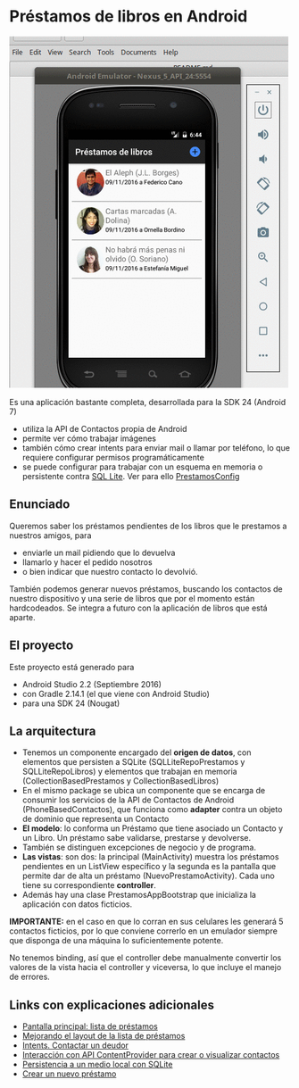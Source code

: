 # Préstamos de libros en Android

![video](video/demo.gif) 

Es una aplicación bastante completa, desarrollada para la SDK 24 (Android 7)

* utiliza la API de Contactos propia de Android
* permite ver cómo trabajar imágenes
* también cómo crear intents para enviar mail o llamar por teléfono, lo que requiere configurar permisos programáticamente
* se puede configurar para trabajar con un esquema en memoria o persistente contra [SQL Lite](https://sqlite.org/). Ver para ello [PrestamosConfig](app/src/main/java/ar/edu/uqbar/prestamos/config/PrestamosConfig.java)


## Enunciado

Queremos saber los préstamos pendientes de los libros que le prestamos a nuestros amigos, para

* enviarle un mail pidiendo que lo devuelva
* llamarlo y hacer el pedido nosotros
* o bien indicar que nuestro contacto lo devolvió.

También podemos generar nuevos préstamos, buscando los contactos de nuestro dispositivo y una serie de libros que por el momento están hardcodeados.
Se integra a futuro con la aplicación de libros que está aparte.

## El proyecto
Este proyecto está generado para

* Android Studio 2.2 (Septiembre 2016)
* con Gradle 2.14.1 (el que viene con Android Studio)
* para una SDK 24 (Nougat)

## La arquitectura

* Tenemos un componente encargado del **origen de datos**, con elementos que persisten a SQLite (SQLLiteRepoPrestamos y SQLLiteRepoLibros) y elementos que trabajan en memoria (CollectionBasedPrestamos y CollectionBasedLibros)
* En el mismo package se ubica un componente que se encarga de consumir los servicios de la API de Contactos de Android (PhoneBasedContactos), que funciona como **adapter** contra un objeto de dominio que representa un Contacto
* **El modelo**: lo conforma un Préstamo que tiene asociado un Contacto y un Libro. Un préstamo sabe validarse, prestarse y devolverse.
* También se distinguen excepciones de negocio y de programa.
* **Las vistas**: son dos: la principal (MainActivity) muestra los préstamos pendientes en un ListView específico y la segunda es la pantalla que permite dar de alta un préstamo (NuevoPrestamoActivity). Cada uno tiene su correspondiente **controller**.
* Además hay una clase PrestamosAppBootstrap que inicializa la aplicación con datos ficticios. 

**IMPORTANTE:** en el caso en que lo corran en sus celulares les generará 5 contactos ficticios, por lo que conviene correrlo en un emulador siempre que disponga de una máquina lo suficientemente potente.

No tenemos binding, así que el controller debe manualmente convertir los valores de la vista hacia el controller y viceversa, lo que incluye el manejo de errores.

## Links con explicaciones adicionales

* [Pantalla principal: lista de préstamos](http://algo3.uqbar-project.org/temario/05-mobile/lista-de-prestamos)
* [Mejorando el layout de la lista de préstamos](http://algo3.uqbar-project.org/temario/05-mobile/mejorando-el-layout-de-la-lista-de-prstamos)
* [Intents. Contactar un deudor](http://algo3.uqbar-project.org/temario/05-mobile/contactar)
* [Interacción con API ContentProvider para crear o visualizar contactos](http://algo3.uqbar-project.org/temario/05-mobile/interaccion-con-api-contactos)
* [Persistencia a un medio local con SQLite](http://algo3.uqbar-project.org/temario/05-mobile/persistencia-a-un-medio-local)
* [Crear un nuevo préstamo](http://algo3.uqbar-project.org/temario/05-mobile/crear-nuevo-prestamo)

